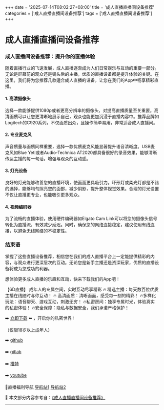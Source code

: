 +++
date = '2025-07-14T08:02:27+08:00'
title = '成人直播直播间设备推荐'
categories = ['成人直播直播间设备推荐']
tags = ['成人直播直播间设备推荐']
+++

# 成人直播直播间设备推荐

### 成人直播间设备推荐：提升你的直播体验

随着直播行业的飞速发展，成人直播逐渐成为人们日常娱乐与互动的重要一部分。无论是屏幕前的观众还是镜头后的主播，优质的直播设备都是提升体验的关键。在这里，我们将为您推荐几款适合成人直播的设备，让您在我们的App中畅享精彩直播。

#### 1. 高清摄像头

选择一款能够提供1080p或者更高分辨率的摄像头，对提高直播质量至关重要。高清画质可以让您更清晰地展示自己，观众也能更加沉浸于直播内容中。推荐品牌如Logitech的C920系列，不仅画质出众，且操作简单易用，非常适合成人直播间。

#### 2. 专业麦克风

声音质量与画质同样重要，选择一款优质麦克风能显著提升语音清晰度。USB麦克风如Blue Yeti或者Audio-Technica AT2020都具备很好的录音效果，能够清晰传达主播的每一句话，增强与观众的互动感。

#### 3. 灯光设备

良好的灯光能够改善您的直播环境，使画面更具吸引力。环形灯或柔光灯都是不错的选择，能够均匀照亮您的面部，减少阴影，提升整体视觉效果。合理的灯光设置不仅让直播更专业，也能吸引更多观众。

#### 4. 视频编码器

为了流畅的直播体验，使用硬件编码器如Elgato Cam Link可以将您的摄像头信号转化为直播流，有效减少延迟。同时，确保您的网络连接稳定，建议使用有线连接，以避免无线网络的不稳定性。

### 结束语

掌握了这些直播设备推荐，相信您在我们的成人直播平台上一定能提供精彩的内容，与观众进行更深层次的互动。无论您是新手主播还是资深玩家，优质的直播设备将成为您成功的利器。

想体验更多成人直播的乐趣和互动，快来下载我们的App吧！ 

【6D直播】 
成年人的专属空间，实时互动尽享精彩 
🔥 精选主播：每天数百位优质主播在线随时与你互动！ 
🔥 高清画质：清晰画面，感受每一刻的精彩！ 
🔥多样化玩法：语音聊天、游戏互动，刺激无穷！ 
🔥私密房间：独享专属时光，体验真实的私密体验！ 
🔥安全保障：隐私与数据安全，我们承诺严格保护！ 

➡️ [立即下载](https://down123.s3.ap-east-1.amazonaws.com/down/down.html?channelCode=blog) ⬅️ ，开启你的私密世界！ 

（仅限18岁以上成年人）

➡️ [github](https://aldult-live.github.io/) 

➡️ [gitlab](https://seo-09598d.gitlab.io/) 

➡️ [推特](https://x.com/wegame33) 

➡️ [youtube](https://www.youtube.com/@6Dlive) 

🔞直播福利导航 [导航站1](https://webstack-86085a.gitlab.io/) [导航站2](https://onlygit123-2.github.io/)


📘 本文部分内容参考自：[《成人直播直播间设备推荐》](https://github.com/caoliu123321/caoliu)

---
